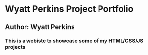 # Wyatt Perkins Project Portfolio
## Author: Wyatt Perkins
### This is a webiste to showcase some of my HTML/CSS/JS projects
